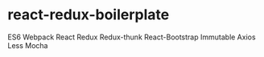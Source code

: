 # react-redux-boilerplate
ES6
Webpack
React
Redux
Redux-thunk
React-Bootstrap
Immutable
Axios
Less
Mocha
